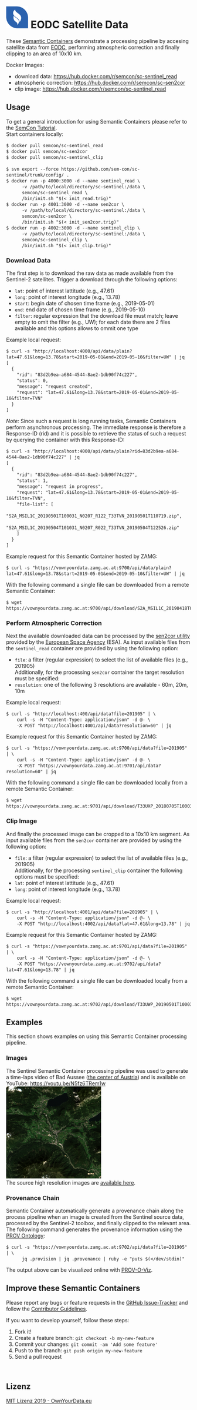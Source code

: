 # <img src="https://github.com/sem-con/sc-sentinel/raw/master/assets/images/oyd_blue.png" width="60"> EODC Satellite Data    
These [Semantic Containers](https://www.ownyourdata.eu/semcon) demonstrate a processing pipeline by accesing satellite data from [EODC](https://eodc.eu), performing atmospheric correction and finally clipping to an area of 10x10 km.    

Docker Images:    
* download data: https://hub.docker.com/r/semcon/sc-sentinel_read    
* atmospheric correction: https://hub.docker.com/r/semcon/sc-sen2cor
* clip image: https://hub.docker.com/r/semcon/sc-sentinel_read    

## Usage   
To get a general introduction for using Semantic Containers please refer to the [SemCon Tutorial](https://github.com/sem-con/Tutorials).    
Start containers locally:    
```
$ docker pull semcon/sc-sentinel_read
$ docker pull semcon/sc-sen2cor
$ docker pull semcon/sc-sentinel_clip

$ svn export --force https://github.com/sem-con/sc-sentinel/trunk/config/ .
$ docker run -p 4000:3000 -d --name sentinel_read \
      -v /path/to/local/directory/sc-sentinel:/data \ 
      semcon/sc-sentinel_read \
      /bin/init.sh "$(< init_read.trig)"
$ docker run -p 4001:3000 -d --name sen2cor \
      -v /path/to/local/directory/sc-sentinel:/data \
      semcon/sc-sen2cor \
      /bin/init.sh "$(< init_sen2cor.trig)"
$ docker run -p 4002:3000 -d --name sentinel_clip \
      -v /path/to/local/directory/sc-sentinel:/data \
      semcon/sc-sentinel_clip \
      /bin/init.sh "$(< init_clip.trig)"
```    

### Download Data    
The first step is to download the raw data as made available from the Sentinel-2 satellites. Trigger a download through the following options:    
* `lat`: point of interest lattitude (e.g., 47.61)    
* `long`: point of interest longitude (e.g., 13.78)    
* `start`: begin date of chosen time frame (e.g., 2019-05-01)    
* `end`: end date of chosen time frame (e.g., 2019-05-10)    
* `filter`: regular expression that the download file must match; leave empty to omit the filter (e.g., UW); for each date there are 2 files available and this options allows to ommit one type    

Example local request:    
```
$ curl -s "http://localhost:4000/api/data/plain?lat=47.61&long=13.78&start=2019-05-01&end=2019-05-10&filter=UW" | jq
[
  {
    "rid": "83d2b9ea-a684-4544-8ae2-1db90f74c227",
    "status": 0,
    "message": "request created",
    "request": "lat=47.61&long=13.78&start=2019-05-01&end=2019-05-10&filter=TVN"
  }
]
```   
_Note:_ Since such a request is long running tasks, Semantic Containers perform asynchronous processing. The immediate response is therefore a Response-ID (rid) and it is possible to retrieve the status of such a request by querying the container with this Response-ID:    
```
$ curl -s "http://localhost:4000/api/data/plain?rid=83d2b9ea-a684-4544-8ae2-1db90f74c227" | jq
[
  {
    "rid": "83d2b9ea-a684-4544-8ae2-1db90f74c227",
    "status": 1,
    "message": "request in progress",
    "request": "lat=47.61&long=13.78&start=2019-05-01&end=2019-05-10&filter=TVN",
    "file-list": [
      "S2A_MSIL1C_20190501T100031_N0207_R122_T33TVN_20190501T110719.zip",
      "S2A_MSIL1C_20190504T101031_N0207_R022_T33TVN_20190504T122526.zip"
    ]
  }
]
```   

Example request for this Semantic Container hosted by ZAMG:    
```
$ curl -s "https://vownyourdata.zamg.ac.at:9700/api/data/plain?lat=47.61&long=13.78&start=2019-05-01&end=2019-05-10&filter=UW" | jq
```    

With the following command a single file can be downloaded from a remote Semantic Container:    
```
$ wget https://vownyourdata.zamg.ac.at:9700/api/download/S2A_MSIL1C_20190418T095031_N0207_R079_T33UXP_20190418T115043.zip
```    

### Perform Atmospheric Correction    
Next the available downloaded data can be processed by the [sen2cor utility](http://step.esa.int/main/toolboxes/sentinel-2-toolbox/) provided by the [European Space Agency](https://www.esa.int/ESA) (ESA). As input available files from the `sentinel_read` container are provided by using the following option:    
* `file`: a filter (regular expression) to select the list of available files (e.g., 201905)    
Additionally, for the processing `sen2cor` container the target resolution must be specified:    
* `resolution`: one of the following 3 resolutions are available - 60m, 20m, 10m    

Example local request:   
```
$ curl -s "http://localhost:400/api/data?file=201905" | \ 
    curl -s -H "Content-Type: application/json" -d @- \
    -X POST "http://localhost:4001/api/data?resolution=60" | jq
```   
Example request for this Semantic Container hosted by ZAMG:    
```
$ curl -s "https://vownyourdata.zamg.ac.at:9700/api/data?file=201905" | \ 
    curl -s -H "Content-Type: application/json" -d @- \
    -X POST "https://vownyourdata.zamg.ac.at:9701/api/data?resolution=60" | jq
```    
With the following command a single file can be downloaded locally from a remote Semantic Container:    
```
$ wget https://vownyourdata.zamg.ac.at:9701/api/download/T33UXP_20180705T100031_TCI_60m.jp2
```    

### Clip Image    
And finally the processed image can be cropped to a 10x10 km segment. As input available files from the `sen2cor` container are provided by using the following option:    
* `file`: a filter (regular expression) to select the list of available files (e.g., 201905)    
Additionally, for the processing `sentinel_clip` container the following options must be specified:    
* `lat`: point of interest lattitude (e.g., 47.61)    
* `long`: point of interest longitude (e.g., 13.78)    

Example local request:   
```
$ curl -s "http://localhost:4001/api/data?file=201905" | \ 
    curl -s -H "Content-Type: application/json" -d @- \
    -X POST "http://localhost:4002/api/data?lat=47.61&long=13.78" | jq
```   
Example request for this Semantic Container hosted by ZAMG:    
```
$ curl -s "https://vownyourdata.zamg.ac.at:9701/api/data?file=201905" | \ 
    curl -s -H "Content-Type: application/json" -d @- \
    -X POST "https://vownyourdata.zamg.ac.at:9702/api/data?lat=47.61&long=13.78" | jq
```    
With the following command a single file can be downloaded locally from a remote Semantic Container:    
```
$ wget https://vownyourdata.zamg.ac.at:9702/api/download/T33UWP_20190501T100031_TCI_60m.png
```    

## Examples    
This section shows examples on using this Semantic Container processing pipeline.    

### Images    
The Sentinel Semantic Container processing pipeline was used to generate a time-laps video of Bad Aussee ([the center of Austria](https://de.wikipedia.org/wiki/Mittelpunkt_%C3%96sterreichs)) and is available on YouTube: https://youtu.be/N5fz6TRem1w    
<img src="https://github.com/sem-con/sc-sentinel/raw/master/sample/T33TVN_20180906T101021_TCI_10m.png" height="250" alt="Bad Aussee Satellite Image">    
The source high resolution images are [available here](https://github.com/sem-con/sc-sentinel/tree/master/sample).

### Provenance Chain    
Semantic Container automatically generate a provenance chain along the process pipeline when an image is created from the Sentinel source data, processed by the Sentinel-2 toolbox, and finally clipped to the relevant area. The following command generates the provenance information using the [PROV Ontology](https://www.w3.org/TR/prov-o/):
```
$ curl -s "https://vownyourdata.zamg.ac.at:9702/api/data?file=201905" | \ 
      jq .provision | jq .provenance | ruby -e "puts $(</dev/stdin)"
```    
The output above can be visualized online with [PROV-O-Viz](http://provoviz.org/).


## Improve these Semantic Containers    

Please report any bugs or feature requests in the [GitHub Issue-Tracker](https://github.com/sem-con/sc-sentinel/issues) and follow the [Contributor Guidelines](https://github.com/twbs/ratchet/blob/master/CONTRIBUTING.md).

If you want to develop yourself, follow these steps:

1. Fork it!
2. Create a feature branch: `git checkout -b my-new-feature`
3. Commit your changes: `git commit -am 'Add some feature'`
4. Push to the branch: `git push origin my-new-feature`
5. Send a pull request

&nbsp;    

## Lizenz

[MIT Lizenz 2019 - OwnYourData.eu](https://raw.githubusercontent.com/sem-con/sc-sentinel/master/LICENSE)

